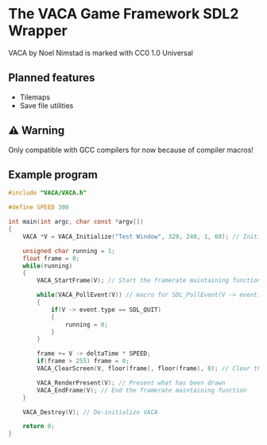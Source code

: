 # The VACA Game Framework SDL2 Wrapper
VACA by Noel Nimstad is marked with CC0 1.0 Universal 

## Planned features
- Tilemaps
- Save file utilities

## ⚠️ Warning
Only compatible with GCC compilers for now because of compiler macros!

## Example program
```c
#include "VACA/VACA.h"

#define SPEED 300

int main(int argc, char const *argv[])
{
    VACA *V = VACA_Initialize("Test Window", 320, 240, 1, 60); // Initializes a window at 320x240, scale 1, 60fps target frame rate

    unsigned char running = 1;
    float frame = 0;
    while(running)
    {
        VACA_StartFrame(V); // Start the framerate maintaining function

        while(VACA_PollEvent(V)) // macro for SDL_PollEvent(V -> event)
        {
            if(V -> event.type == SDL_QUIT)
            {
                running = 0;
            }
        }

        frame += V -> deltaTime * SPEED;
        if(frame > 255) frame = 0;
        VACA_ClearScreen(V, floor(frame), floor(frame), 0); // Clear the screen with RGB color floor(frame), floor(frame), 0

        VACA_RenderPresent(V); // Present what has been drawn
        VACA_EndFrame(V); // End the framerate maintaining function
    }

    VACA_Destroy(V); // De-initialize VACA

    return 0;
}
```
